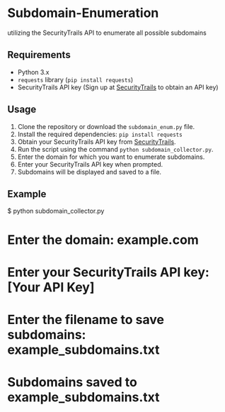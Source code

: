 # Subdomain-Enumeration
utilizing the SecurityTrails API to enumerate all possible subdomains 

## Requirements

- Python 3.x
- `requests` library (`pip install requests`)
- SecurityTrails API key (Sign up at [SecurityTrails](https://securitytrails.com/) to obtain an API key)

## Usage

1. Clone the repository or download the `subdomain_enum.py` file.
2. Install the required dependencies: `pip install requests`
3. Obtain your SecurityTrails API key from [SecurityTrails](https://securitytrails.com/).
4. Run the script using the command `python subdomain_collector.py`.
5. Enter the domain for which you want to enumerate subdomains.
6. Enter your SecurityTrails API key when prompted.
7. Subdomains will be displayed and saved to a file.

## Example

$ python subdomain_collector.py

# Enter the domain: example.com
# Enter your SecurityTrails API key: [Your API Key]
# Enter the filename to save subdomains: example_subdomains.txt
# Subdomains saved to example_subdomains.txt


